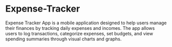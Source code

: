 # Expense-Tracker
 Expense Tracker App is a mobile application designed to help users manage their finances by tracking daily expenses and incomes. The app allows users to log transactions, categorize expenses, set budgets, and view spending summaries through visual charts and graphs. 
